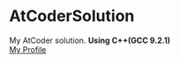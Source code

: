 # AtCoderSolution
My AtCoder solution. **Using C++(GCC 9.2.1)**  
[My Profile](https://atcoder.jp/users/Yuulis)
